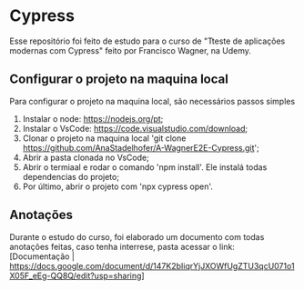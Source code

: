 # Cypress

Esse repositório foi feito de estudo para o curso de "Tteste de aplicações modernas com Cypress" feito por Francisco Wagner, na Udemy.

## Configurar o projeto na maquina local

Para configurar o projeto na maquina local, são necessários passos simples

1. Instalar o node: https://nodejs.org/pt;
2. Instalar o VsCode: https://code.visualstudio.com/download;
3. Clonar o projeto na maquina local 'git clone https://github.com/AnaStadelhofer/A-WagnerE2E-Cypress.git';
4. Abrir a pasta clonada no VsCode;
5. Abrir o termiaal e rodar o comando 'npm install'. Ele instalá todas dependencias do projeto;
6. Por último, abrir o projeto com 'npx cypress open'.


## Anotações

Durante o estudo do curso, foi elaborado um documento com todas anotações feitas, caso tenha interrese, pasta acessar o link: [Documentação | https://docs.google.com/document/d/147K2bIiqrYjJXOWfUgZTU3qcU071o1X05F_eEg-QQ8Q/edit?usp=sharing]
